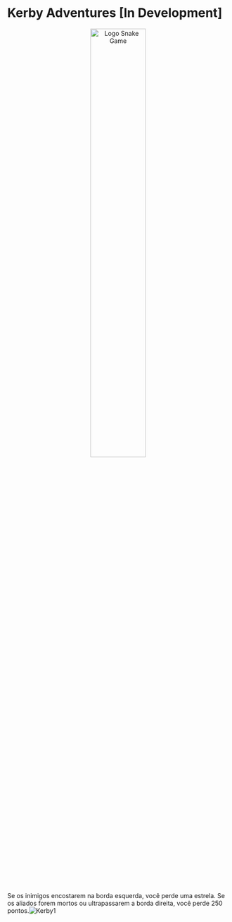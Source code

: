 # Kerby Adventures [In Development]

<p align="center">
<img src="https://user-images.githubusercontent.com/50052600/122164744-9b67b200-ce4d-11eb-801f-0a555b0756c1.png" alt="Logo Snake Game" width="50%"/>
</P>

Se os inimigos encostarem na borda esquerda, você perde uma estrela.
Se os aliados forem mortos ou ultrapassarem a borda direita, você perde 250 pontos.![Kerby1](https://user-images.githubusercontent.com/50052600/121822385-48d39d80-cc75-11eb-999d-03ec0539af03.gif)
